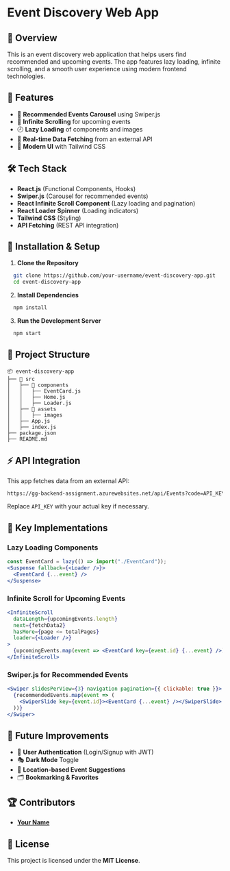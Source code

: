 # Event Discovery Web App

## 📌 Overview
This is an event discovery web application that helps users find recommended and upcoming events. The app features lazy loading, infinite scrolling, and a smooth user experience using modern frontend technologies.

## 🚀 Features
- 📌 **Recommended Events Carousel** using Swiper.js
- 🔄 **Infinite Scrolling** for upcoming events
- 🕗 **Lazy Loading** of components and images
- 🔗 **Real-time Data Fetching** from an external API
- 🎨 **Modern UI** with Tailwind CSS

## 🛠️ Tech Stack
- **React.js** (Functional Components, Hooks)
- **Swiper.js** (Carousel for recommended events)
- **React Infinite Scroll Component** (Lazy loading and pagination)
- **React Loader Spinner** (Loading indicators)
- **Tailwind CSS** (Styling)
- **API Fetching** (REST API integration)

## 🔧 Installation & Setup

1. **Clone the Repository**
```bash
  git clone https://github.com/your-username/event-discovery-app.git
  cd event-discovery-app
```

2. **Install Dependencies**
```bash
  npm install
```

3. **Run the Development Server**
```bash
  npm start
```

## 📂 Project Structure
```
📦 event-discovery-app
├── 📂 src
│   ├── 📂 components
│   │   ├── EventCard.js
│   │   ├── Home.js
│   │   ├── Loader.js
│   ├── 📂 assets
│   │   ├── images
│   ├── App.js
│   ├── index.js
├── package.json
├── README.md
```

## ⚡ API Integration
This app fetches data from an external API:
```bash
https://gg-backend-assignment.azurewebsites.net/api/Events?code=API_KEY&type=reco
```
Replace `API_KEY` with your actual key if necessary.

## 🌟 Key Implementations
### Lazy Loading Components
```jsx
const EventCard = lazy(() => import("./EventCard"));
<Suspense fallback={<Loader />}>
  <EventCard {...event} />
</Suspense>
```

### Infinite Scroll for Upcoming Events
```jsx
<InfiniteScroll
  dataLength={upcomingEvents.length}
  next={fetchData2}
  hasMore={page <= totalPages}
  loader={<Loader />}
>
  {upcomingEvents.map(event => <EventCard key={event.id} {...event} />)}
</InfiniteScroll>
```

### Swiper.js for Recommended Events
```jsx
<Swiper slidesPerView={3} navigation pagination={{ clickable: true }}>
  {recommendedEvents.map(event => (
    <SwiperSlide key={event.id}><EventCard {...event} /></SwiperSlide>
  ))}
</Swiper>
```

## 📌 Future Improvements
- 🔐 **User Authentication** (Login/Signup with JWT)
- 🎭 **Dark Mode** Toggle
- 📍 **Location-based Event Suggestions**
- 🗂 **Bookmarking & Favorites**

## 🏆 Contributors
- **[Your Name](https://github.com/your-username)**

## 📜 License
This project is licensed under the **MIT License**.

